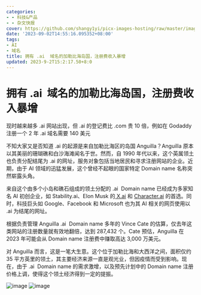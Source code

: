 ```yaml
---
categories:
- - 科技&产品
- - 杂文快报
cover: https://github.com/shangy1yi/picx-images-hosting/raw/master/image.3zfylxzemjc0.png
date: '2023-09-02T14:55:16.095352+08:00'
tags:
- AI
- 域名
title: 拥有 .ai  域名的加勒比海岛国，注册费收入暴增
updated: 2023-9-2T15:2:17.50+8:0
---
```

# 拥有 .ai  域名的加勒比海岛国，注册费收入暴增

现时越来越多 .ai 网站出现，但 .ai 的登记费比 .com 贵 10 倍，例如在 Godaddy 注册一个 2 年 .ai 域名需要 140 美元

不知大家又是否知道 .ai 的起源是来自加勒比海区的岛国 Anguilla？Anguilla 原本以其美丽的珊瑚礁和白沙海滩闻名于世。然而，自 1990 年代以来，这个英属领土也负责分配结尾为 .ai 的网址，服务对象包括当地居民和寻求注册网站的企业。近期，由于 AI 领域的迅猛发展，这个曾经不起眼的国家特定 Domain name 名称突然崭露头角。

来自这个由多个小岛和礁石组成的领土分配的 .ai  Domain name 已经成为多家知名 AI 初创企业，如 Stability.ai、Elon Musk 的[ X.ai](https://X.ai) 和 [Character.ai](https://Character.ai) 的首选。同时，科技巨头如 Google、Facebook 和 Microsoft 也为其 AI 相关的网页使用以 .ai 为结尾的网址。

根据负责管理 Anguilla .ai  Domain name 多年的 Vince Cate 的估算，仅去年这类网站的注册数量就有效地翻倍，达到 287,432 个。Cate 预估，Anguilla 在 2023 年可能会从 Domain name 注册费中赚取高达 3,000 万美元。

对 Anguilla 而言，这是一笔大生意。这个位于加勒比海和大西洋之间，面积仅约 35 平方英里的领土，其主要经济来源一直是观光业，但因疫情而受到影响。现在，由于 .ai  Domain name 的需求激增，以及预先计划中的 Domain name 注册价格上调，使得这个领土经济得到一定的提振。

<img src="https://github.com/shangy1yi/picx-images-hosting/raw/master/image.3zfylxzemjc0.png" alt="image" />

<img src="https://github.com/shangy1yi/picx-images-hosting/raw/master/image.5ux9jta910o0.webp" alt="image" />
